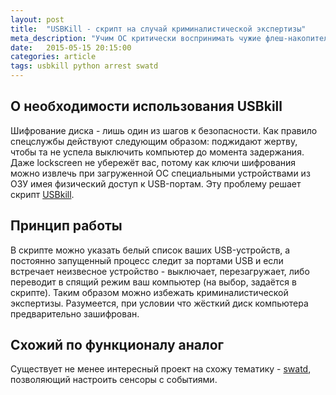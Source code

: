 ```yaml
---
layout: post
title:  "USBKill - скрипт на случай криминалистической экспертизы"
meta_description: "Учим ОС критически воспринимать чужие флеш-накопители, либо другие USB-устройства"
date:   2015-05-15 20:15:00
categories: article
tags: usbkill python arrest swatd
---
```


## О необходимости использования USBkill

Шифрование диска - лишь один из шагов к безопасности. Как правило спецслужбы действуют следующим образом: поджидают жертву, чтобы та не успела выключить компьютер до момента задержания. Даже lockscreen не убережёт вас, потому как ключи шифрования можно извлечь при загруженной ОС специальными устройствами из ОЗУ имея физический доступ к USB-портам.
Эту проблему решает скрипт <a href="https://github.com/hephaest0s/usbkill" target="_blank">USBkill</a>.

## Принцип работы

В скрипте можно указать белый список ваших USB-устройств, а постоянно запущенный процесс следит за портами USB и если встречает неизвесное устройство - выключает, перезагружает, либо переводит в спящий режим ваш компьютер (на выбор, задаётся в скрипте). Таким образом можно избежать криминалистической экспертизы. Разумеется, при условии что жёсткий диск компьютера предварительно зашифрован.

## Схожий по функционалу аналог

Существует не менее интересный проект на схожу тематику - <a href="https://github.com/defuse/swatd" target="_blank">swatd</a>, позволяющий настроить сенсоры с событиями.
